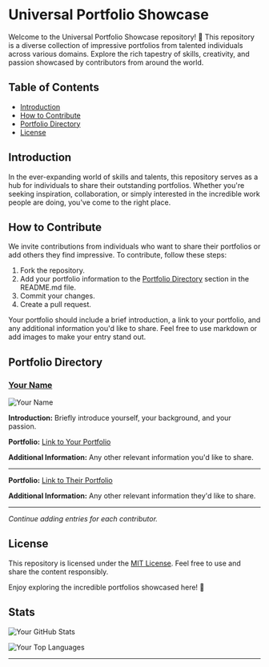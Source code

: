 # Universal Portfolio Showcase

Welcome to the Universal Portfolio Showcase repository! 🚀 This repository is a diverse collection of impressive portfolios from talented individuals across various domains. Explore the rich tapestry of skills, creativity, and passion showcased by contributors from around the world.

## Table of Contents

- [Introduction](#introduction)
- [How to Contribute](#how-to-contribute)
- [Portfolio Directory](#portfolio-directory)
- [License](#license)

## Introduction

In the ever-expanding world of skills and talents, this repository serves as a hub for individuals to share their outstanding portfolios. Whether you're seeking inspiration, collaboration, or simply interested in the incredible work people are doing, you've come to the right place.

## How to Contribute

We invite contributions from individuals who want to share their portfolios or add others they find impressive. To contribute, follow these steps:

1. Fork the repository.
2. Add your portfolio information to the [Portfolio Directory](#portfolio-directory) section in the README.md file.
3. Commit your changes.
4. Create a pull request.

Your portfolio should include a brief introduction, a link to your portfolio, and any additional information you'd like to share. Feel free to use markdown or add images to make your entry stand out.

## Portfolio Directory

### [Your Name](#)
![Your Name](link-to-image)

**Introduction:**
Briefly introduce yourself, your background, and your passion.

**Portfolio:**
[Link to Your Portfolio](#)

**Additional Information:**
Any other relevant information you'd like to share.

---

**Portfolio:**
[Link to Their Portfolio](#)

**Additional Information:**
Any other relevant information they'd like to share.

---

*Continue adding entries for each contributor.*

## License

This repository is licensed under the [MIT License](LICENSE). Feel free to use and share the content responsibly.

Enjoy exploring the incredible portfolios showcased here! 🌟

## Stats

![Your GitHub Stats](https://github-readme-stats.vercel.app/api?username=mitjach&show_icons=true&hide=contribs,prs&theme=radical)

![Your Top Languages](https://github-readme-stats.vercel.app/api/top-langs/?username=mitjach&layout=compact&theme=radical)

---
